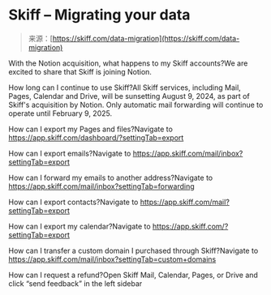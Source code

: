 <!--yml
category: 未分类
date: 2024-05-27 14:45:29
-->

# Skiff – Migrating your data

> 来源：[https://skiff.com/data-migration](https://skiff.com/data-migration)

With the Notion acquisition, what happens to my Skiff accounts?We are excited to share that Skiff is joining Notion.

How long can I continue to use Skiff?All Skiff services, including Mail, Pages, Calendar and Drive, will be sunsetting August 9, 2024, as part of Skiff's acquisition by Notion. Only automatic mail forwarding will continue to operate until February 9, 2025.

How can I export my Pages and files?Navigate to https://app.skiff.com/dashboard/?settingTab=export

How can I export emails?​Navigate to https://app.skiff.com/mail/inbox?settingTab=export

How can I forward my emails to another address?Navigate to https://app.skiff.com/mail/inbox?settingTab=forwarding

How can I export contacts?​Navigate to https://app.skiff.com/mail?settingTab=export

How can I export my calendar?Navigate to https://app.skiff.com/?settingTab=export

How can I transfer a custom domain I purchased through Skiff?Navigate to https://app.skiff.com/mail/inbox?settingTab=custom+domains

How can I request a refund?Open Skiff Mail, Calendar, Pages, or Drive and click “send feedback” in the left sidebar